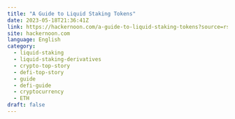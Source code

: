 ```yaml
---
title: "A Guide to Liquid Staking Tokens"
date: 2023-05-18T21:36:41Z
link: https://hackernoon.com/a-guide-to-liquid-staking-tokens?source=rss&utm_medium=RSS&utm_source=news.12bit.vn
site: hackernoon.com
language: English
category:
  - liquid-staking
  - liquid-staking-derivatives
  - crypto-top-story
  - defi-top-story
  - guide
  - defi-guide
  - cryptocurrency
  - ETH
draft: false
---
```

